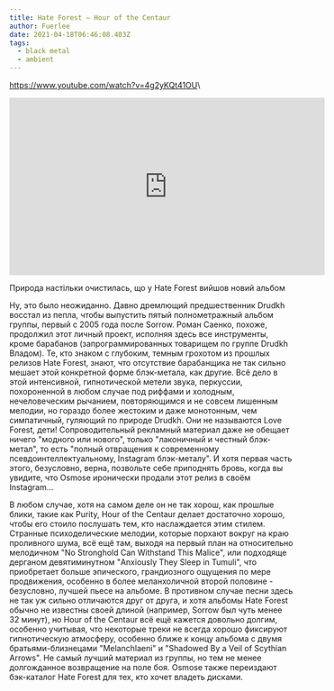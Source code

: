 ```yaml
---
title: Hate Forest — Hour of the Centaur
author: Fuerlee
date: 2021-04-18T06:46:08.403Z
tags:
  - black metal
  - ambient
---
```

<https://www.youtube.com/watch?v=4g2yKQt41OU>\
<iframe width="560" height="315" src="https://www.youtube.com/embed/4g2yKQt41OU" title="YouTube video player" frameborder="0" allow="accelerometer; autoplay; clipboard-write; encrypted-media; gyroscope; picture-in-picture" allowfullscreen></iframe>

Природа настільки очистилась, що у Hate Forest вийшов новий альбом

Ну, это было неожиданно. Давно дремлющий предшественник Drudkh восстал из пепла, чтобы выпустить пятый полнометражный альбом группы, первый с 2005 года после Sorrow. Роман Саенко, похоже, продолжил этот личный проект, исполняя здесь все инструменты, кроме барабанов (запрограммированных товарищем по группе Drudkh Владом). Те, кто знаком с глубоким, темным грохотом из прошлых релизов Hate Forest, знают, что отсутствие барабанщика не так сильно мешает этой конкретной форме блэк-метала, как другие. Всё дело в этой интенсивной, гипнотической метели звука, перкуссии, похороненной в любом случае под риффами и холодным, нечеловеческим рычанием, повторяющимся и не совсем лишенным мелодии, но гораздо более жестоким и даже монотонным, чем симпатичный, гуляющий по природе Drudkh. Они не называются Love Forest, дети! Сопроводительный рекламный материал даже не обещает ничего "модного или нового", только "лаконичный и честный блэк-метал", то есть "полный отвращения к современному псевдоинтеллектуальному, Instagram блэк-металу". И хотя первая часть этого, безусловно, верна, позвольте себе приподнять бровь, когда вы увидите, что Osmose иронически продали этот релиз в своём Instagram...

В любом случае, хотя на самом деле он не так хорош, как прошлые блики, такие как Purity, Hour of the Centaur делает достаточно хорошо, чтобы его стоило послушать тем, кто наслаждается этим стилем. Странные психоделические мелодии, которые порхают вокруг на краю проливного шума, всё ещё там, выходя на первый план на относительно мелодичном "No Stronghold Can Withstand This Malice", или подходяще дерганом девятиминутном "Anxiously They Sleep in Tumuli", что приобретает больше эпического, грандиозного ощущения по мере продвижения, особенно в более меланхоличной второй половине - безусловно, лучшей пьесе на альбоме. В противном случае песни здесь не так уж сильно отличаются друг от друга, и хотя альбомы Hate Forest обычно не известны своей длиной (например, Sorrow был чуть менее 32 минут), но Hour of the Centaur всё ещё кажется довольно долгим, особенно учитывая, что некоторые треки не всегда хорошо фиксируют гипнотическую атмосферу, особенно ближе к концу альбома с двумя братьями-близнецами "Melanchlaeni" и "Shadowed By a Veil of Scythian Arrows". Не самый лучший материал из группы, но тем не менее долгожданное возвращение на поле боя. Osmose также переиздают бэк-каталог Hate Forest для тех, кто хочет владеть дисками.
